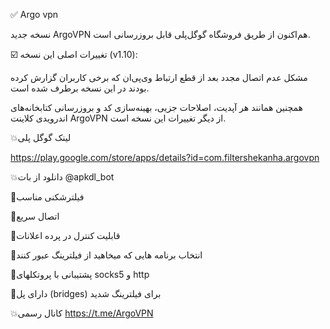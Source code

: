 ✅ Argo vpn

نسخه جدید ArgoVPN هم‌اکنون از طریق فروشگاه گوگل‌پلی قابل بروزرسانی است.

☑️ تغییرات اصلی این نسخه (v1.10):

مشکل عدم اتصال مجدد بعد از قطع ارتباط وی‌پی‌ان که برخی کاربران گزارش کرده بودند در این نسخه برطرف شده است.

همچنین همانند هر آپدیت، اصلاحات جزیی، بهینه‌سازی کد و بروزرسانی کتابخانه‌های اندرویدی کلاینت ArgoVPN از دیگر تغییرات این نسخه است.

💥لینک گوگل پلی

https://play.google.com/store/apps/details?id=com.filtershekanha.argovpn

💥دانلود از بات @apkdl_bot

🛑فیلترشکنی مناسب

🛑اتصال سریع

🛑قابلیت کنترل در پرده اعلانات

🛑انتخاب برنامه هایی که میخاهید از فیلترینگ عبور کنند

🛑پشتیبانی با پروتکلهای socks5 و http

🛑دارای پل (bridges) برای فیلترینگ شدید

💥کانال رسمی https://t.me/ArgoVPN



